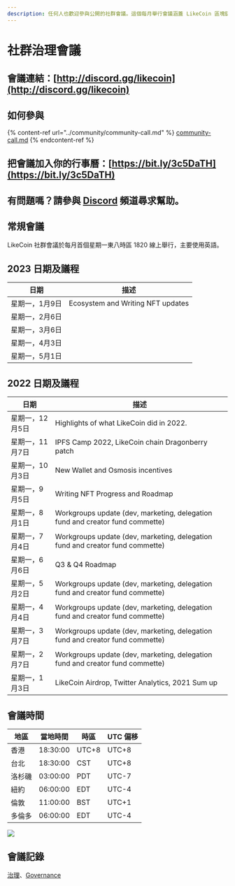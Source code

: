 ```yaml
---
description: 任何人也歡迎參與公開的社群會議。這個每月舉行會議涵蓋 LikeCoin 區塊鏈治理及生態發展
---
```


# 社群治理會議

## 會議連結：[http://discord.gg/likecoin](http://discord.gg/likecoin)

## 如何參與

{% content-ref url="../community/community-call.md" %}
[community-call.md](../community/community-call.md)
{% endcontent-ref %}

## 把會議加入你的行事曆：[https://bit.ly/3c5DaTH](https://bit.ly/3c5DaTH)

## 有問題嗎？請參與 [Discord](http://discord.gg/likecoin) 頻道尋求幫助。

## 常規會議 <a href="#monthly" id="monthly"></a>

LikeCoin  社群會議於每月首個星期一東八時區 1820 線上舉行，主要使用英語。

## 2023 日期及議程

| 日期       | 描述                                |
| -------- | --------------------------------- |
| 星期一，1月9日 | Ecosystem and Writing NFT updates |
| 星期一，2月6日 |                                   |
| 星期一，3月6日 |                                   |
| 星期一，4月3日 |                                   |
| 星期一，5月1日 |                                   |

## **2022 日期及議程**

| **日期**    | **描述**                                                                        |
| --------- | ----------------------------------------------------------------------------- |
| 星期一，12月5日 | Highlights of what LikeCoin did in 2022.                                      |
| 星期一，11月7日 | IPFS Camp 2022, LikeCoin chain Dragonberry patch                              |
| 星期一，10月3日 | New Wallet and Osmosis incentives                                             |
| 星期一，9月5日  | Writing NFT Progress and Roadmap                                              |
| 星期一，8月1日  | Workgroups update (dev, marketing, delegation fund and creator fund commette) |
| 星期一，7月4日  | Workgroups update (dev, marketing, delegation fund and creator fund commette) |
| 星期一，6月6日  | Q3 & Q4 Roadmap                                                               |
| 星期一，5月2日  | Workgroups update (dev, marketing, delegation fund and creator fund commette) |
| 星期一，4月4日  | Workgroups update (dev, marketing, delegation fund and creator fund commette) |
| 星期一，3月7日  | Workgroups update (dev, marketing, delegation fund and creator fund commette) |
| 星期一，2月7日  | Workgroups update (dev, marketing, delegation fund and creator fund commette) |
| 星期一，1月3日  | LikeCoin Airdrop, Twitter Analytics, 2021 Sum up                              |

## 會議時間

| **地**區 | **當地時間** | **時區** | **UTC 偏移** |
| ------ | -------- | ------ | ---------- |
| 香港     | 18:30:00 | UTC+8  | UTC+8      |
| 台北     | 18:30:00 | CST    | UTC+8      |
| 洛杉磯    | 03:00:00 | PDT    | UTC-7      |
| 紐約     | 06:00:00 | EDT    | UTC-4      |
| 倫敦     | 11:00:00 | BST    | UTC+1      |
| 多倫多    | 06:00:00 | EDT    | UTC-4      |

![](../../.gitbook/assets/LikeCoin\_AD70\_Validators-01.png)

## 會議記錄 <a href="#minutes" id="minutes"></a>

[治理](https://blog.like.co/zh/category/%E6%B2%BB%E7%90%86/)、[Governance](https://blog.like.co/category/governance/)
